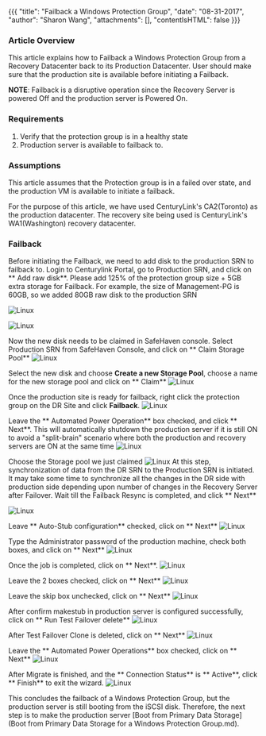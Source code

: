 {{{
  "title": "Failback a Windows Protection Group",
  "date": "08-31-2017",
  "author": "Sharon Wang",
  "attachments": [],
  "contentIsHTML": false
}}}

### Article Overview

This article explains how to Failback a Windows Protection Group from a Recovery Datacenter back to its Production Datacenter. User should make sure that the production site is available before initiating a Failback.

**NOTE**: Failback is a disruptive operation since the Recovery Server is powered Off and the production server is Powered On.

### Requirements

1. Verify that the protection group is in a healthy state
2. Production server is available to failback to.

### Assumptions

This article assumes that the Protection group is in a failed over state, and the production VM is available to initiate a failback.

For the purpose of this article, we have used CenturyLink's CA2(Toronto) as the production datacenter. The recovery site being used is CenturyLink's WA1(Washington) recovery datacenter.

### Failback

Before initiating the Failback, we need to add disk to the production SRN to failback to. Login to Centurylink Portal, go to Production SRN, and click on ** Add raw disk**. Please add 125% of the protection group size + 5GB extra storage for Failback. For example, the size of Management-PG is 60GB, so we added 80GB raw disk to the production SRN

![Linux](../../images/SH4.0/WindowsFB/WFB3.png)

![Linux](../../images/SH4.0/WindowsFB/WFB4.png)

Now the new disk needs to be claimed in SafeHaven console. Select Production SRN from SafeHaven Console, and click on ** Claim Storage Pool**
![Linux](../../images/SH4.0/WindowsFB/WFB5.png)

Select the new disk and choose **Create a new Storage Pool**, choose a name for the new storage pool and click on ** Claim**
![Linux](../../images/SH4.0/WindowsFB/WFB6.png)

Once the production site is ready for failback, right click the protection group on the DR Site and click **Failback**.
![Linux](../../images/SH4.0/WindowsFB/WFB1.png)

Leave the ** Automated Power Operation** box checked, and click ** Next**.
This will automatically shutdown the production server if it is still ON to avoid a "split-brain" scenario where both the production and recovery servers are ON at the same time
![Linux](../../images/SH4.0/WindowsFB/WFB2.png)

Choose the Storage pool we just claimed
![Linux](../../images/SH4.0/WindowsFB/WFB7.png)
At this step, synchronization of data from the DR SRN to the Production SRN is initiated. It may take some time to synchronize all the changes in the DR side with production side depending upon number of changes in the Recovery Server after Failover.
Wait till the Failback Resync is completed, and click ** Next**

![Linux](../../images/SH4.0/WindowsFB/WFB8.png)

Leave ** Auto-Stub configuration** checked, click on ** Next**
![Linux](../../images/SH4.0/WindowsFB/WFB9.png)

Type the Administrator password of the production machine, check both boxes, and click on ** Next**
![Linux](../../images/SH4.0/WindowsFB/WFB10.png)

Once the job is completed, click on ** Next**.
![Linux](../../images/SH4.0/WindowsFB/WFB11.png)

Leave the 2 boxes checked, click on ** Next**
![Linux](../../images/SH4.0/WindowsFB/WFB12.png)

Leave the skip box unchecked, click on ** Next**
![Linux](../../images/SH4.0/WindowsFB/WFB13.png)

After confirm makestub in production server is configured successfully, click on ** Run Test Failover delete**
![Linux](../../images/SH4.0/WindowsFB/WFB14.png)

After Test Failover Clone is deleted, click on ** Next**
![Linux](../../images/SH4.0/WindowsFB/WFB15.png)

Leave the ** Automated Power Operations** box checked, click on ** Next**
![Linux](../../images/SH4.0/WindowsFB/WFB16.png)

After Migrate is finished, and the ** Connection Status** is ** Active**, click ** Finish** to exit the wizard.
![Linux](../../images/SH4.0/WindowsFB/WFB17.png)

This concludes the failback of a Windows Protection Group, but the production server is still booting from the iSCSI disk. Therefore, the next step is to make the production server [Boot from Primary Data Storage](Boot from Primary Data Storage for a Windows Protection Group.md).


